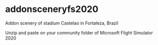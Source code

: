 # addonsceneryfs2020 

Addon scenery of stadium Castelao in Fortaleza, Brazil

Unzip and paste on your community folder of Microsoft Flight Simulator 2020


